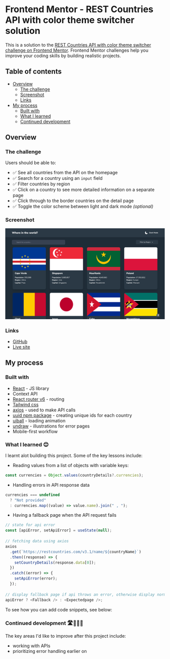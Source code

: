 # Frontend Mentor - REST Countries API with color theme switcher solution

This is a solution to the [REST Countries API with color theme switcher challenge on Frontend Mentor](https://www.frontendmentor.io/challenges/rest-countries-api-with-color-theme-switcher-5cacc469fec04111f7b848ca). Frontend Mentor challenges help you improve your coding skills by building realistic projects.

## Table of contents

- [Overview](#overview)
  - [The challenge](#the-challenge)
  - [Screenshot](#screenshot)
  - [Links](#links)
- [My process](#my-process)
  - [Built with](#built-with)
  - [What I learned](#what-i-learned)
  - [Continued development](#continued-development)

## Overview

### The challenge

Users should be able to:

- ✅ See all countries from the API on the homepage
- ✅ Search for a country using an `input` field
- ✅ Filter countries by region
- ✅ Click on a country to see more detailed information on a separate page
- ✅ Click through to the border countries on the detail page
- ✅ Toggle the color scheme between light and dark mode _(optional)_

### Screenshot

![Website screenshot with darkmode](./public/restcountries.png)

### Links

- [GitHub](https://github.com/alvyynm/frontendmentor-challenges/tree/main/12-rest-countries-api)
- [Live site](https://comforting-sunflower-2202ca.netlify.app/)

## My process

### Built with

- [React](https://reactjs.org/) - JS library
- Context API
- [React router v6](https://reactrouter.com/en/main) - routing
- [Tailwind css](https://tailwindcss.com/)
- [axios](https://axios-http.com/) - used to make API calls
- [uuid npm package](https://www.npmjs.com/package/uuid) - creating unique ids for each country
- [uiball](https://uiball.com/) - loading animation
- [undraw](https://undraw.co/) - illustrations for error pages
- Mobile-first workflow

### What I learned 😊

I learnt alot building this project. Some of the key lessons include:

- Reading values from a list of objects with variable keys:

```js
const currencies = Object.values(countryDetails?.currencies);
```

- Handling errors in API response data

```js
currencies === undefined
  ? "Not provided"
  : currencies.map((value) => value.name).join(" , ");
```

- Having a fallback page when the API request fails

```js
// state for api error
const [apiError, setApiError] = useState(null);

// fetching data using axios
axios
  .get(`https://restcountries.com/v3.1/name/${countryName}`)
  .then((response) => {
    setCountryDetails(response.data[0]);
  })
  .catch((error) => {
    setApiError(error);
  });

// display fallback page if api throws an error, otherwise display normal page
apiError ? <Fallback /> : <Expectedpage />;
```

To see how you can add code snippets, see below:

### Continued development 🛣️🚶🏿‍♂️

The key areas I'd like to improve after this project include:

- working with APIs
- prioritizing error handling earlier on
